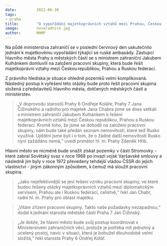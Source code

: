 ```yaml
---
date:         2021-06-30
tags:         
- praha
title:        "O vypořádání majetkoprávních vztahů mezi Prahou, Českou republikou a Ruskou federací bude jednat pracovní skupina"
image: 	      novaradnice.jpg
author:       MHMP
---
```


Na půdě ministerstva zahraničí se v poslední červnový den uskutečnilo jednání k majetkovému vypořádání týkající se ruské ambasády. Zástupci hlavního města Prahy a městských částí se s ministrem zahraniční Jakubem Kulhánkem domluvili na založení pracovní skupiny, která bude řešit majetkoprávní vztahy mezi Českou republikou, Prahou a Ruskou federací. 

Z právního hlediska je situace ohledně pozemků velmi komplikovaná. Následný postup k vyřešení této otázky bude proto řešit pracovní skupina složená z představitelů hlavního města, dotčených městských částí a ministerstev. 

> „V doprovodu starostů Prahy 6 Ondřeje Koláře, Prahy 7 Jana Čižinského a radního pro majetek Jana Chabra jsme se dnes setkali s ministrem zahraničí Jakubem Kulhánkem k řešení majetkoprávních vztahů mezi Českou republikou, Prahou a Ruskou federací. Kromě toho, že jsme se dohodli na založení pracovní skupiny, nám bude také předán seznam nemovitostí, které teď Rusko využívá. Ujištěni jsme byli i o tom, že o žádné další nemovitosti Rusko nyní zažádáno nemá,“ uvedl primátor hl. m. Prahy Zdeněk Hřib. 

Hlavní město se nicméně bude snažit získat pozemky v části Stromovky - které zabral Sovětský svaz v roce 1968 po invazi vojsk Varšavské smlouvy a následně jim byly v roce 1972 převedeny tehdejší vládou ČSSR do jejich vlastnictví - jiným zákonným způsobem, k čemuž má sloužit pracovní skupina. 

> „Jako nejefektivnější se jeví řešení vzniku pracovní skupiny, ve které budou řešeny otázky majetkoprávních vztahů mezi diplomatickým servisem, Prahou ale i Ruskou federaci, celistvě,“ řekl Jan Chabr, radní hl. m. Prahy pro oblast majetku. 

> „Vítám zřízení pracovní skupiny. Takto naše požadavky nezapadnou,“ dodal k jednání starosta městské části Praha 7 Jan Čižinský. 

> „Je dobře, že hlavní město bude svůj postup koordinovat s Ministerstvem zahraničních věcí, protože je potřeba mít jednotný a ucelený postoj, navíc v situaci, která je bohužel dlouhodobě velmi složitá,“ řekl starosta Prahy 6 Ondřej Kolář.
